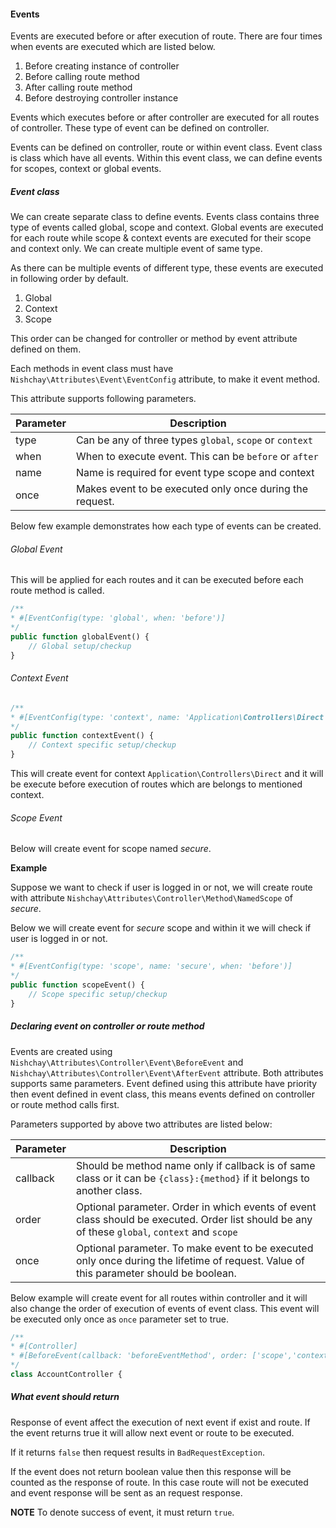#### Events

Events are executed before or after execution of route. There are four times when events are executed which are listed below.

1.  Before creating instance of controller
2.  Before calling route method
3.  After calling route method
4.  Before destroying controller instance

Events which executes before or after controller are executed for all routes of controller. These type of event can be defined on controller.

Events can be defined on controller, route or within event class. Event class is class which have all events. Within this event class, we can define events for scopes, context or global events.

##### Event class

We can create separate class to define events. Events class contains three type of events called global, scope and context. Global events are executed for each route while scope & context events are executed for their scope and context only. We can create multiple event of same type.

As there can be multiple events of different type, these events are executed in following order by default.

1.  Global
2.  Context
3.  Scope

This order can be changed for controller or method by event attribute defined on them.

Each methods in event class must have `Nishchay\Attributes\Event\EventConfig` attribute, to make it event method.

This attribute supports following parameters.

| Parameter | Description                                              |
| --------- | -------------------------------------------------------- |
| type      | Can be any of three types `global`, `scope` or `context` |
| when      | When to execute event. This can be `before` or `after`   |
| name      | Name is required for event type scope and context        |
| once      | Makes event to be executed only once during the request. |

Below few example demonstrates how each type of events can be created.

###### Global Event

This will be applied for each routes and it can be executed before each route method is called.

```php
/**
* #[EventConfig(type: 'global', when: 'before')]
*/
public function globalEvent() {
    // Global setup/checkup
}
```

###### Context Event

```php
/**
* #[EventConfig(type: 'context', name: 'Application\Controllers\Direct', when: 'before')]
*/
public function contextEvent() {
    // Context specific setup/checkup
}
```

This will create event for context `Application\Controllers\Direct` and it will be execute before execution of routes which are belongs to mentioned context.

###### Scope Event

Below will create event for scope named _secure_.

**Example**

Suppose we want to check if user is logged in or not, we will create route with attribute `Nishchay\Attributes\Controller\Method\NamedScope` of _secure_.

Below we will create event for _secure_ scope and within it we will check if user is logged in or not.

```php
/**
* #[EventConfig(type: 'scope', name: 'secure', when: 'before')]
*/
public function scopeEvent() {
    // Scope specific setup/checkup
}
```

##### Declaring event on controller or route method

Events are created using `Nishchay\Attributes\Controller\Event\BeforeEvent` and `Nishchay\Attributes\Controller\Event\AfterEvent` attribute. Both attributes supports same parameters. Event defined using this attribute have priority then event defined in event class, this means events defined on controller or route method calls first.

Parameters supported by above two attributes are listed below:

| Parameter | Description                                                                                                                                    |
| --------- | ---------------------------------------------------------------------------------------------------------------------------------------------- |
| callback  | Should be method name only if callback is of same class or it can be `{class}:{method}` if it belongs to another class.                        |
| order     | Optional parameter. Order in which events of event class should be executed. Order list should be any of these `global`, `context` and `scope` |
| once      | Optional parameter. To make event to be executed only once during the lifetime of request. Value of this parameter should be boolean.          |

Below example will create event for all routes within controller and it will also change the order of execution of events of event class. This event will be executed only once as `once` parameter set to true.

```php
/**
* #[Controller]
* #[BeforeEvent(callback: 'beforeEventMethod', order: ['scope','context','global'], once: true)]
*/
class AccountController {
```

##### What event should return

Response of event affect the execution of next event if exist and route. If the event returns true it will allow next event or route to be executed.

If it returns `false` then request results in `BadRequestException`.

If the event does not return boolean value then this response will be counted as the response of route. In this case route will not be executed and event response will be sent as an request response.

**NOTE** To denote success of event, it must return `true`.

